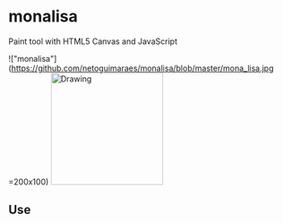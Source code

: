# monalisa
Paint tool with HTML5 Canvas and JavaScript

!["monalisa"](https://github.com/netoguimaraes/monalisa/blob/master/mona_lisa.jpg =200x100)
<img src="https://github.com/netoguimaraes/monalisa/blob/master/mona_lisa.jpg" alt="Drawing" style="width: 200px; height: auto;"/>
## Use
